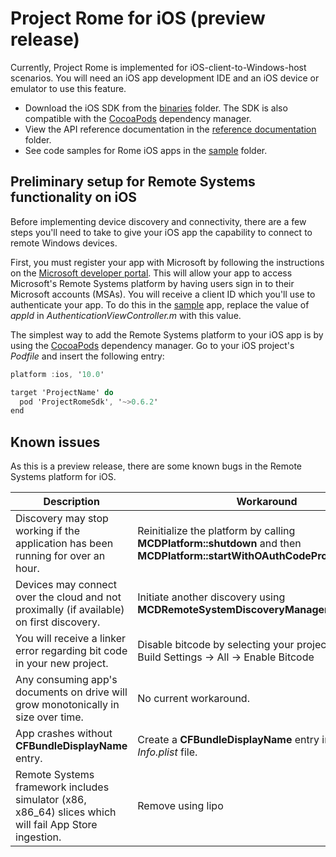 # Project Rome for iOS (preview release)

Currently, Project Rome is implemented for iOS-client-to-Windows-host scenarios. You will need an iOS app development IDE and an iOS device or emulator to use this feature.

* Download the iOS SDK from the [binaries](binaries/) folder. The SDK is also compatible with the [CocoaPods](https://cocoapods.org/?q=projectrome) dependency manager.
* View the API reference documentation in the [reference documentation](reference%20documentation/) folder.
* See code samples for Rome iOS apps in the [sample](sample/) folder.

## Preliminary setup for Remote Systems functionality on iOS

Before implementing device discovery and connectivity, there are a few steps you'll need to take to give your iOS app the capability to connect to remote Windows devices.

First, you must register your app with Microsoft by following the instructions on the [Microsoft developer portal](https://apps.dev.microsoft.com/). This will allow your app to access Microsoft's Remote Systems platform by having users sign in to their Microsoft accounts (MSAs). You will receive a client ID which you'll use to authenticate your app. To do this in the [sample](sample/) app, replace the value of _appId_ in _AuthenticationViewController.m_ with this value.

The simplest way to add the Remote Systems platform to your iOS app is by using the [CocoaPods](https://cocoapods.org/) dependency manager. Go to your iOS project's *Podfile* and insert the following entry:

```ObjectiveC
platform :ios, '10.0'

target 'ProjectName' do
  pod 'ProjectRomeSdk', '~>0.6.2'
end
```


## Known issues

As this is a preview release, there are some known bugs in the Remote Systems platform for iOS.

|Description | Workaround |
| -----|-----|
|Discovery may stop working if the application has been running for over an hour. | Reinitialize the platform by calling **MCDPlatform::shutdown** and then **MCDPlatform::startWithOAuthCodeProviderDelegate** |
|Devices may connect over the cloud and not proximally (if available) on first discovery. | Initiate another discovery using **MCDRemoteSystemDiscoveryManager**. |
| You will receive a linker error regarding bit code in your new project. | Disable bitcode by selecting your project and going to Build Settings -> All -> Enable Bitcode|
|  Any consuming app's documents on drive will grow monotonically in size over time.| No current workaround.|
|App crashes without **CFBundleDisplayName** entry.|Create a **CFBundleDisplayName** entry in your _Info.plist_ file.|
|Remote Systems framework includes simulator (x86, x86_64) slices which will fail App Store ingestion. | Remove using lipo|

